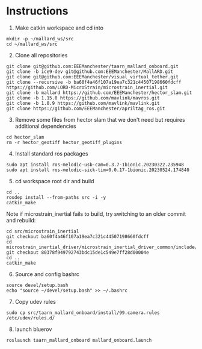 # Instructions

1. Make catkin workspace and cd into
```
mkdir -p ~/mallard_ws/src
cd ~/mallard_ws/src
```

2. Clone all repositories
```
git clone git@github.com:EEEManchester/taarn_mallard_onboard.git
git clone -b ice9-dev git@github.com:EEEManchester/MallARD.git
git clone git@github.com:EEEManchester/visual_virtual_tether.git
git clone --recursive -b ba60f4a46f107a19ea7c321c44507198660fdcff https://github.com/LORD-MicroStrain/microstrain_inertial.git
git clone -b mallard https://github.com/EEEManchester/hector_slam.git
git clone -b 1.15.0 https://github.com/mavlink/mavros.git
git clone -b 1.0.9 https://github.com/mavlink/mavlink.git
git clone https://github.com/EEEManchester/apriltag_ros.git
```

3. Remove some files from hector slam that we don't need but requires additional dependencies
```
cd hector_slam
rm -r hector_geotiff hector_geotiff_plugins
```

4. Install standard ros packages
```
sudo apt install ros-melodic-usb-cam=0.3.7-1bionic.20230322.235948
sudo apt install ros-melodic-sick-tim=0.0.17-1bionic.20230524.174840
```

5. cd workspace root dir and build
```
cd ..
rosdep install --from-paths src -i -y
catkin_make
```

Note if microstrain_inertial fails to build, try switching to an older commit and rebuild:
```
cd src/microstrain_inertial
git checkout ba60f4a46f107a19ea7c321c44507198660fdcff
cd microstrain_inertial_driver/microstrain_inertial_driver_common/include/microstrain_inertial_driver_common
git checkout 80378f949792743bdc15de1c549e7ff28d00004e
cd ..
catkin_make
```

6. Source and config bashrc
```
source devel/setup.bash
echo "source ~/devel/setup.bash" >> ~/.bashrc
```

7. Copy udev rules
```
sudo cp src/taarn_mallard_onboard/install/99.camera.rules /etc/udev/rules.d/
```

8. launch bluerov
```
roslaunch taarn_mallard_onboard mallard_onboard.launch
```
